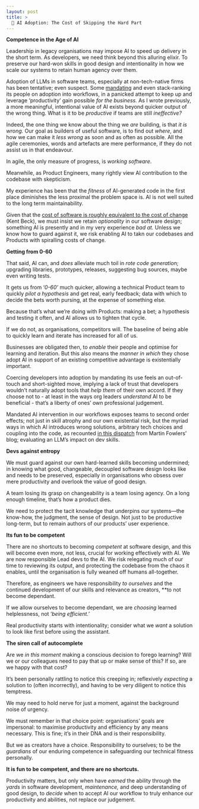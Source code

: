 ```yaml
---
layout: post
title: >
  🦿 AI Adoption: The Cost of Skipping the Hard Part
---
```


<!-- summary -->

**Competence in the Age of AI**

Leadership in legacy organisations may impose AI to speed up delivery in the short term.
As developers, we need think beyond this alluring elixir. To preserve our hard-won skills in good design and intentionality in how we scale our systems to retain human agency over them.

<!-- /summary -->

Adoption of LLMs in software teams, especially at non-tech-native firms has been tentative; even suspect. Some [mandating](https://leaddev.com/culture/ai-coding-mandates-are-driving-developers-to-the-brink) and even stack-ranking its people on adoption into workflows, in a panicked attempt to keep up and leverage ‘productivity’ gain possible _for the business._ As I wrote previously, a more meaningful, intentional value of AI exists beyond quicker output of the wrong thing. What is it to be _productive_ if teams are still _ineffective?_

Indeed, the one thing we know about the thing we _are_ building, is that _it is wrong._ Our goal as builders of useful software, is to find out _where_, and how we can make it _less wrong_ as soon and as often as possible. All the agile ceremonies, words and artefacts are mere performance, if they do not assist us in that endeavour.

In agile, the only measure of progress, is _working software_.

Meanwhile, as Product Engineers, many rightly view AI contribution to the codebase with skepticism.

My experience has been that the _fitness_ of AI-generated code in the first place diminishes the less proximal the problem space is. AI is not well suited to the long term maintainability.

Given that the [cost of software is roughly equivalent to the cost of change](https://www.youtube.com/watch?v=ZHpQs46xizQ) (Kent Beck), we must insist we retain _optionality_ in our software design; something AI is presently and in my very experience _bad at._ Unless we know how to guard against it, we risk enabling AI to takn our codebases and Products with spiralling costs of change.

**Getting from 0-60**

That said, AI can, and _does_ alleviate much toil in *rote code generation; u*pgrading libraries, prototypes, releases, suggesting bug sources, maybe even writing tests.

It gets us from ‘_0-60’_ much quicker, allowing a technical Product team to quickly _pilot a hypothesis_ and get real, early feedback; data with which to decide the bets worth pursing, at the expense of something else.

Because that’s what we’re doing with Products: making a bet; a hypothesis and testing it often, and AI allows us to tighten that cycle.

If we do not, as organisations, competitors will. The baseline of being able to quickly learn and iterate has increased for all of us.

Businesses are obligated then, to _enable_ their people and optimise for learning and iteration. But this also means the _manner in which_ they chose adopt AI in support of an existing competitive advantage is existentially important.

Coercing developers into adoption by mandating its use feels an out-of-touch and short-sighted move, implying a lack of trust that developers wouldn’t naturally adopt tools that _help them_ of their own accord. If they choose not to - at least in the ways org leaders _understand_ AI to be beneficial - that’s a liberty of ones’ own professional judgement.

Mandated AI intervention in our workflows exposes teams to second order effects; not just in skill atrophy and our own existential risk, but the myriad ways in which AI introduces wrong solutions, arbitrary tech choices and coupling into the code, as recounted [in this dispatch](https://martinfowler.com/articles/exploring-gen-ai/13-role-of-developer-skills.html) from Martin Fowlers’ blog; evaluating an LLM’s impact on dev skills.

**Devs against entropy**

We must guard against our own hard-learned skills becoming undermined; in knowing what good, changeable, decoupled software design looks like and needs to be preserved, especially in organisations who obsess over mere productivity and overlook the value of good design.

A team losing its grasp on changeability is a team losing agency. On a long enough timeline, that’s how a product dies.

We need to protect the tacit knowledge that underpins our systems—the know-how, the judgment, the sense of design. Not just to be productive long-term, but to remain authors of our products’ user experience.

**Its fun to be competent**

There are no shortcuts to becoming _competent_ at software design, and this will become even more, not less, crucial for working effectively with AI. We are now responsible Lead devs to the AI. We risk relegating much of our time to reviewing its output, and protecting the codebase from the chaos it enables, until the organisation is fully weaned off humans all-together.

Therefore, as engineers we have responsibility _to ourselves_ and the continued development of our skills and relevance as creators, \*\*to not become dependant.

If we allow ourselves to become dependant, we are _choosing_ learned helplessness, not ‘_being efficient.’_

Real productivity starts with intentionality; consider what we _want_ a solution to look like first before using the assistant.

**The siren call of autocomplete**

Are we _in this moment_ making a conscious decision to forego learning? Will we or our colleagues need to pay that up or make sense of this? If so, are we happy with that cost?

It’s been personally rattling to notice this creeping in; reflexively _expecting_ a solution to (often incorrectly), and having to be very diligent to notice this temptress.

We may need to hold nerve for just a moment, against the background noise of urgency.

We must remember in that choice point: organisations’ goals are impersonal: to maximise productivity and efficiency by any means necessary. This is fine; it’s in their DNA and is their responsibility.

But we as creators have a choice. Responsibility to ourselves; to be the _guardians_ of our enduring competence in safeguarding our technical fitness personally.

**It is fun to be competent, and there are no shortcuts.**

Productivity matters, but only when have _earned_ the ability through the _yards_ in software development, _maintenance,_ and deep understanding of good design, to _decide_ when to accept AI our workflow to truly enhance our productivity and abilities, not replace our judgement.
